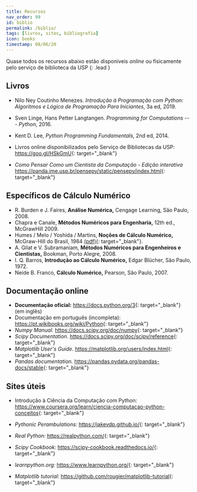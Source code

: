 ```yaml
---
title: Recursos
nav_order: 99
id: biblio
permalink: /biblio/
tags: [livros, sites, bibliografia]
icon: books
timestamp: 08/06/20
---
```


Quase todos os recursos abaixo estão disponíveis *online* ou fisicamente pelo serviço de biblioteca da USP
{: .lead }

## Livros

- Nilo Ney Coutinho Menezes. *Introdução à Programação com Python: Algoritmos e Lógica de Programação Para Iniciantes*, 3a ed, 2019.
- Sven Linge, Hans Petter Langtangen. *Programming for Computations --- Python*, 2016.
- Kent D. Lee, *Python Programming Fundamentals*, 2nd ed, 2014.

- Livros online disponibilizados pelo Serviço de Bibliotecas da USP: <https://goo.gl/HSkGmU>{: target="\_blank"}

- *Como Pensar Como um Cientista da Computação - Edição interativa* <https://panda.ime.usp.br/pensepy/static/pensepy/index.html>{: target="\_blank"}

## Específicos de Cálculo Numérico

* R. Burden e J. Faires, **Análise Numérica,** Cengage Learning, São Paulo, 2008.
* Chapra e Canale, **Métodos Numéricos para Engenharia,** 12th ed., McGrawHill 2009.
* Humes / Melo / Yoshida / Martins, **Noções de Cálculo Numérico,** McGraw-Hill do Brasil, 1984 <a href='{{site.baseurl}}/assets/aulas/pdf/Nocoes-de-Calculo-Numerico-1984.pdf'>(pdf)</a>{: target="\_blank"}.
* A. Gilat e V. Subramaniam, **Métodos Numéricos para Engenheiros e Cientistas,** Bookman, Porto Alegre, 2008.
* I. Q. Barros, **Introdução ao Cálculo Numérico,** Edgar Blücher, São Paulo, 1972.
* Neide B. Franco, **Cálculo Numérico,** Pearson, São Paulo, 2007.

## Documentação online

- **Documentação oficial:** <https://docs.python.org/3>{: target="\_blank"} (em inglês)
-  Documentação em português (incompleta): <https://pt.wikibooks.org/wiki/Python>{: target="\_blank"}
- *Numpy Manual.* <https://docs.scipy.org/doc/numpy>{: target="\_blank"}
- *Scipy Documentation.* <https://docs.scipy.org/doc/scipy/reference>{: target="\_blank"}
- *Matplotlib User's Guide.* <https://matplotlib.org/users/index.html>{: target="\_blank"}
- *Pandas documentation.* <https://pandas.pydata.org/pandas-docs/stable>{: target="\_blank"}

## Sites úteis

- Introdução à Ciência da Computação com Python: <https://www.coursera.org/learn/ciencia-computacao-python-conceitos>{: target="\_blank"}

- *Pythonic Perambulations:* <https://jakevdp.github.io/>{: target="\_blank"}
- *Real Python:* <https://realpython.com/>{: target="\_blank"}
- *Scipy Cookbook:* <https://scipy-cookbook.readthedocs.io/>{: target="\_blank"}
- *learnpython.org:* <https://www.learnpython.org/>{: target="\_blank"}
- *Matplotlib tutorial*: <https://github.com/rougier/matplotlib-tutorial>{: target="\_blank"}
